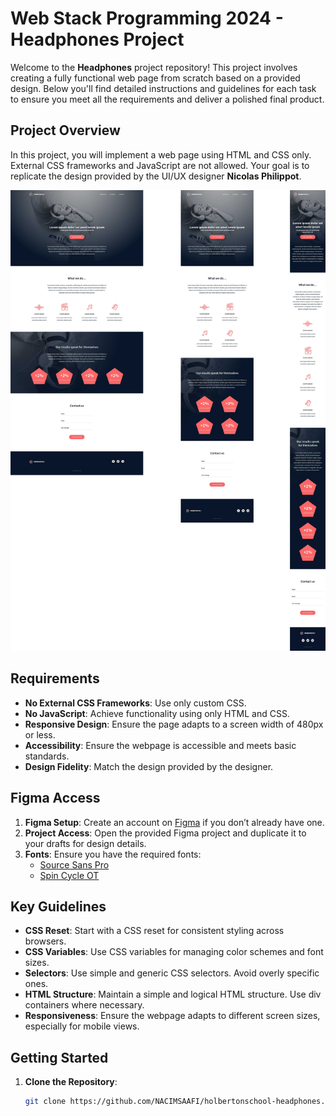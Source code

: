# Web Stack Programming 2024 - Headphones Project

Welcome to the **Headphones** project repository! This project involves creating a fully functional web page from scratch based on a provided design. Below you'll find detailed instructions and guidelines for each task to ensure you meet all the requirements and deliver a polished final product.

## Project Overview

In this project, you will implement a web page using HTML and CSS only. External CSS frameworks and JavaScript are not allowed. Your goal is to replicate the design provided by the UI/UX designer **Nicolas Philippot**.

![README Image](images/README.png)


## Requirements

- **No External CSS Frameworks**: Use only custom CSS.
- **No JavaScript**: Achieve functionality using only HTML and CSS.
- **Responsive Design**: Ensure the page adapts to a screen width of 480px or less.
- **Accessibility**: Ensure the webpage is accessible and meets basic standards.
- **Design Fidelity**: Match the design provided by the designer.

## Figma Access

1. **Figma Setup**: Create an account on [Figma](https://figma.com) if you don’t already have one.
2. **Project Access**: Open the provided Figma project and duplicate it to your drafts for design details.
3. **Fonts**: Ensure you have the required fonts:
   - [Source Sans Pro](https://fonts.google.com/specimen/Source+Sans+Pro)
   - [Spin Cycle OT](https://www.fontsquirrel.com/fonts/spin-cycle)

## Key Guidelines

- **CSS Reset**: Start with a CSS reset for consistent styling across browsers.
- **CSS Variables**: Use CSS variables for managing color schemes and font sizes.
- **Selectors**: Use simple and generic CSS selectors. Avoid overly specific ones.
- **HTML Structure**: Maintain a simple and logical HTML structure. Use div containers where necessary.
- **Responsiveness**: Ensure the webpage adapts to different screen sizes, especially for mobile views.

## Getting Started

1. **Clone the Repository**:
   ```bash
   git clone https://github.com/NACIMSAAFI/holbertonschool-headphones.git